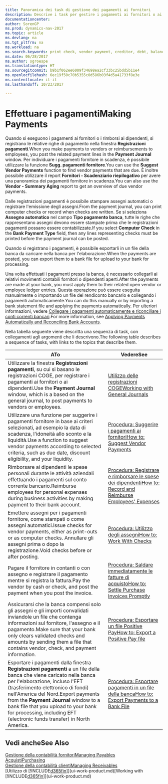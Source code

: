 ```yaml
---
title: Panoramica dei task di gestione dei pagamenti ai fornitori
description: Descrive i task per gestire i pagamenti ai fornitori o ai creditori, inclusa la registrazione delle righe di pagamento e la visualizzazione di una panoramica del saldo dovuto.
documentationcenter: 
author: SorenGP
ms.prod: dynamics-nav-2017
ms.topic: article
ms.devlang: na
ms.tgt_pltfrm: na
ms.workload: na
ms.search.keywords: print check, vendor payment, creditor, debt, balance due, AP
ms.date: 06/28/2017
ms.author: sgroespe
ms.translationtype: HT
ms.sourcegitcommit: b9b1f062ee6009f34698ea2cf33bc25bdd5b11e4
ms.openlocfilehash: 6ec19f50c70b5355c0d586b03f4d5a41733f8e3e
ms.contentlocale: it-it
ms.lasthandoff: 10/23/2017

---
```

# <a name="making-payments"></a><span data-ttu-id="975b5-103">Effettuare i pagamenti</span><span class="sxs-lookup"><span data-stu-id="975b5-103">Making Payments</span></span>
<span data-ttu-id="975b5-104">Quando si eseguono i pagamenti ai fornitori o i rimborsi ai dipendenti, si registrano le relative righe di pagamento nella finestra **Registrazioni pagamenti**.</span><span class="sxs-lookup"><span data-stu-id="975b5-104">When you make payments to vendors or reimbursements to employees, you post the related payment lines in the **Payment Journal** window.</span></span> <span data-ttu-id="975b5-105">Per individuare i pagamenti fornitore in scadenza, è possibile utilizzare la funzione **Sugg. pagamenti fornitore**.</span><span class="sxs-lookup"><span data-stu-id="975b5-105">You can use the **Suggest Vendor Payments** function to find vendor payments that are due.</span></span> <span data-ttu-id="975b5-106">È inoltre possibile utilizzare il report **Fornitori - Scadenziario riepilogativo** per avere una panoramica dei pagamenti fornitore in scadenza.</span><span class="sxs-lookup"><span data-stu-id="975b5-106">You can also use the **Vendor - Summary Aging** report to get an overview of due vendor payments.</span></span>

<span data-ttu-id="975b5-107">Dalle registrazioni pagamenti è possibile stampare assegni automatici o registrare l'emissione degli assegni.</span><span class="sxs-lookup"><span data-stu-id="975b5-107">From the payment journal, you can print computer checks or record when checks are written.</span></span> <span data-ttu-id="975b5-108">Se si seleziona **Assegno automatico** nel campo **Tipo pagamento banca**, tutte le righe che rappresentano assegni devono essere stampate prima che le registrazioni pagamenti possano essere contabilizzate.</span><span class="sxs-lookup"><span data-stu-id="975b5-108">If you select **Computer Check** in the **Bank Payment Type** field, then any lines representing checks must be printed before the payment journal can be posted.</span></span>

<span data-ttu-id="975b5-109">Quando si registrano i pagamenti, è possibile esportarli in un file della banca da caricare nella banca per l'elaborazione.</span><span class="sxs-lookup"><span data-stu-id="975b5-109">When the payments are posted, you can export them to a bank file for upload to your bank for processing.</span></span>

<span data-ttu-id="975b5-110">Una volta effettuati i pagamenti presso la banca, è necessario collegarli ai relativi movimenti contabili fornitori o dipendenti aperti.</span><span class="sxs-lookup"><span data-stu-id="975b5-110">After the payments are made at your bank, you must apply them to their related open vendor or employee ledger entries.</span></span> <span data-ttu-id="975b5-111">Questa operazione può essere eseguita manualmente o importando un file del rendiconto bancario e collegando i pagamenti automaticamente.</span><span class="sxs-lookup"><span data-stu-id="975b5-111">You can do this manually or by importing a bank statement file and applying the payments automatically.</span></span> <span data-ttu-id="975b5-112">Per ulteriori informazioni, vedere [Collegare i pagamenti automaticamente e riconciliare i conti correnti bancari](receivables-apply-payments-auto-reconcile-bank-accounts.md).</span><span class="sxs-lookup"><span data-stu-id="975b5-112">For more information, see [Applying Payments Automatically and Reconciling Bank Accounts](receivables-apply-payments-auto-reconcile-bank-accounts.md).</span></span>

<span data-ttu-id="975b5-113">Nella tabella seguente viene descritta una sequenza di task, con collegamenti agli argomenti che li descrivono.</span><span class="sxs-lookup"><span data-stu-id="975b5-113">The following table describes a sequence of tasks, with links to the topics that describe them.</span></span>

| <span data-ttu-id="975b5-114">A</span><span class="sxs-lookup"><span data-stu-id="975b5-114">To</span></span> | <span data-ttu-id="975b5-115">Vedere</span><span class="sxs-lookup"><span data-stu-id="975b5-115">See</span></span> |
| --- | --- |
|<span data-ttu-id="975b5-116">Utilizzare la finestra **Registrazioni pagamenti**, su cui si basano le registrazioni COGE, per registrare i pagamenti ai fornitori o ai dipendenti.</span><span class="sxs-lookup"><span data-stu-id="975b5-116">Use the **Payment Journal** window, which is a based on the general journal, to post payments to vendors or employees.</span></span>|[<span data-ttu-id="975b5-117">Utilizzo delle registrazioni COGE</span><span class="sxs-lookup"><span data-stu-id="975b5-117">Working with General Journals</span></span>](ui-work-general-journals.md)|
| <span data-ttu-id="975b5-118">Utilizzare una funzione per suggerire i pagamenti fornitore in base ai criteri selezionati, ad esempio la data di scadenza, l'idoneità allo sconto e la liquidità.</span><span class="sxs-lookup"><span data-stu-id="975b5-118">Use a function to suggest vendor payments according to selected criteria, such as due date, discount eligibility, and your liquidity.</span></span> |[<span data-ttu-id="975b5-119">Procedura: Suggerire i pagamenti ai fornitori</span><span class="sxs-lookup"><span data-stu-id="975b5-119">How to: Suggest Vendor Payments</span></span>](payables-how-suggest-vendor-payments.md) |
|<span data-ttu-id="975b5-120">Rimborsare ai dipendenti le spese personali durante le attività aziendali effettuando i pagamenti sul conto corrente bancario.</span><span class="sxs-lookup"><span data-stu-id="975b5-120">Reimburse employees for personal expenses during business activities by making payment to their bank account.</span></span>|[<span data-ttu-id="975b5-121">Procedura: Registrare e rimborsare le spese dei dipendenti</span><span class="sxs-lookup"><span data-stu-id="975b5-121">How to: Record and Reimburse Employees' Expenses</span></span>](finance-how-record-reimburse-employee-expenses.md)|
| <span data-ttu-id="975b5-122">Emettere assegni per i pagamenti fornitore, come stampati o come assegni automatici.</span><span class="sxs-lookup"><span data-stu-id="975b5-122">Issue checks for vendor payments, either as print-outs or as computer checks.</span></span> <span data-ttu-id="975b5-123">Annullare gli assegni prima o dopo la registrazione.</span><span class="sxs-lookup"><span data-stu-id="975b5-123">Void checks before or after posting.</span></span> |[<span data-ttu-id="975b5-124">Procedura: Utilizzo degli assegni</span><span class="sxs-lookup"><span data-stu-id="975b5-124">How to: Work With Checks</span></span>](payables-how-work-checks.md) |
| <span data-ttu-id="975b5-125">Pagare il fornitore in contanti o con assegno e registrare il pagamento mentre si registra la fattura.</span><span class="sxs-lookup"><span data-stu-id="975b5-125">Pay the vendor by cash or check, and post the payment when you post the invoice.</span></span> |[<span data-ttu-id="975b5-126">Procedura: Saldare immediatamente le fatture di acquisto</span><span class="sxs-lookup"><span data-stu-id="975b5-126">How to: Settle Purchase Invoices Promptly</span></span>](finance-how-to-settle-purchase-invoices-promptly.md) |
| <span data-ttu-id="975b5-127">Assicurarsi che la banca compensi solo gli assegni e gli importi convalidati inviandole un file che contenga informazioni sul fornitore, l'assegno e il pagamento.</span><span class="sxs-lookup"><span data-stu-id="975b5-127">Make sure that your bank only clears validated checks and amounts by sending them a file that contains vendor, check, and payment information.</span></span> |[<span data-ttu-id="975b5-128">Procedura: Esportare un file Positive Pay</span><span class="sxs-lookup"><span data-stu-id="975b5-128">How to: Export a Positive Pay file</span></span>](finance-how-positive-pay.md) |
|<span data-ttu-id="975b5-129">Esportare i pagamenti dalla finestra **Registrazioni pagamenti** a un file della banca che viene caricato nella banca per l'elaborazione, incluso l'EFT (trasferimento elettronico di fondi) nell'America del Nord.</span><span class="sxs-lookup"><span data-stu-id="975b5-129">Export payments from the **Payment Journal** window to a bank file that you upload to your bank for processing, including EFT (electronic funds transfer) in North America.</span></span> |[<span data-ttu-id="975b5-130">Procedura: Esportare pagamenti in un file della banca</span><span class="sxs-lookup"><span data-stu-id="975b5-130">How to: Export Payments to a Bank File</span></span>](payables-how-export-payments-bank-file.md)|  

## <a name="see-also"></a><span data-ttu-id="975b5-131">Vedi anche</span><span class="sxs-lookup"><span data-stu-id="975b5-131">See Also</span></span>
[<span data-ttu-id="975b5-132">Gestione della contabilità fornitori</span><span class="sxs-lookup"><span data-stu-id="975b5-132">Managing Payables</span></span>](payables-manage-payables.md)  
[<span data-ttu-id="975b5-133">Acquisti</span><span class="sxs-lookup"><span data-stu-id="975b5-133">Purchasing</span></span>](purchasing-manage-purchasing.md)  
[<span data-ttu-id="975b5-134">Gestione della contabilità clienti</span><span class="sxs-lookup"><span data-stu-id="975b5-134">Managing Receivables</span></span>](receivables-manage-receivables.md)  
<span data-ttu-id="975b5-135">[Utilizzo di [!INCLUDE[d365fin](includes/d365fin_md.md)]](ui-work-product.md)</span><span class="sxs-lookup"><span data-stu-id="975b5-135">[Working with [!INCLUDE[d365fin](includes/d365fin_md.md)]](ui-work-product.md)</span></span>  

